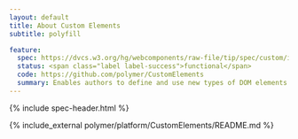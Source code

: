 ```yaml
---
layout: default
title: About Custom Elements
subtitle: polyfill

feature:
  spec: https://dvcs.w3.org/hg/webcomponents/raw-file/tip/spec/custom/index.html
  status: <span class="label label-success">functional</span>
  code: https://github.com/polymer/CustomElements
  summary: Enables authors to define and use new types of DOM elements in a document.
---
```


{% include spec-header.html %}

{% include_external polymer/platform/CustomElements/README.md %}

